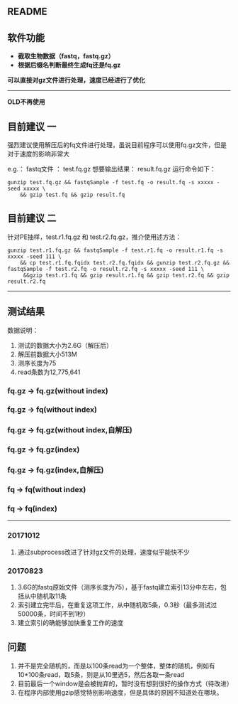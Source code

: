 README
------

## 软件功能 ##

- **截取生物数据（fastq，fastq.gz）**
- **根据后缀名判断最终生成fq还是fq.gz**

**可以直接对gz文件进行处理，速度已经进行了优化**

---------------------------------------------

**OLD不再使用**

## 目前建议 一 ##

强烈建议使用解压后的fq文件进行处理，虽说目前程序可以使用fq.gz文件，但是对于速度的影响非常大

e.g.：
    fastq文件 ： test.fq.gz
    想要输出结果： result.fq.gz
    运行命令如下：
```shell
gunzip test.fq.gz && fastqSample -f test.fq -o result.fq -s xxxxx -seed xxxxx \
    && gzip test.fq && gzip result.fq
```

## 目前建议 二 ##

针对PE抽样，test.r1.fq.gz 和 test.r2.fq.gz，推介使用述方法：
```
gunzip test.r1.fq.gz && fastqSample -f test.r1.fq -o result.r1.fq -s xxxxx -seed 111 \
    && cp test.r1.fq.fqidx test.r2.fq.fqidx && gunzip test.r2.fq.gz && fastqSample -f test.r2.fq -o result.r2.fq -s xxxxx -seed 111 \
     &&gzip test.r1.fq && gzip result.r1.fq && gzip test.r2.fq && gzip result.r2.fq
```


-------------------------------------------

## 测试结果 ##

数据说明：

1. 测试的数据大小为2.6G（解压后）
2. 解压前数据大小513M
3. 测序长度为75
4. read条数为12,775,641

### fq.gz -> fq.gz(without index) ###

### fq.gz -> fq(without index) ###

### fq.gz -> fq.gz(without index,自解压) ###

### fq.gz -> fq.gz(index) ###

### fq.gz -> fq.gz(index,自解压) ###

### fq -> fq(without index) ###

### fq -> fq(index) ###


----------------------

### 20171012 ###

1. 通过subprocess改进了针对gz文件的处理，速度似乎能快不少

### 20170823 ###

1. 3.6G的fastq原始文件（测序长度为75），基于fastq建立索引13分中左右，包括从中随机取11条
2. 索引建立完毕后，在重复这项工作，从中随机取5条，0.3秒（最多测试过50000条，时间不到1秒）
3. 建立索引的确能够加快重复工作的速度

## 问题 ##

1. 并不是完全随机的，而是以100条read为一个整体，整体的随机，例如有10*100条read，取5条，则是从10里选5，然后各取一条read
2. 目前最后一个window是会被抛弃的，暂时没有想到很好的操作方式（待改进）
3. 在程序内部使用gzip感觉特别影响速度，但是具体的原因不知道处在哪块。